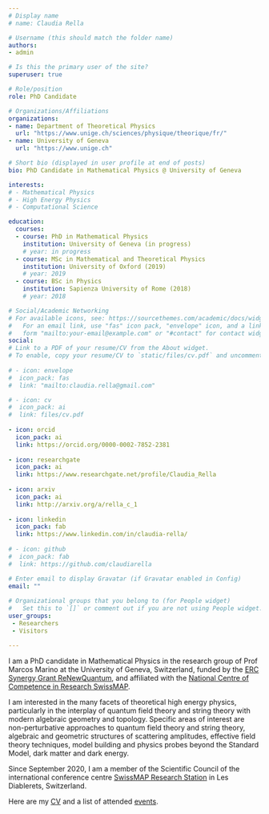 ```yaml
---
# Display name
# name: Claudia Rella

# Username (this should match the folder name)
authors:
- admin

# Is this the primary user of the site?
superuser: true

# Role/position
role: PhD Candidate

# Organizations/Affiliations
organizations:
- name: Department of Theoretical Physics
  url: "https://www.unige.ch/sciences/physique/theorique/fr/"
- name: University of Geneva
  url: "https://www.unige.ch"

# Short bio (displayed in user profile at end of posts)
bio: PhD Candidate in Mathematical Physics @ University of Geneva

interests:
# - Mathematical Physics 
# - High Energy Physics
# - Computational Science

education:
  courses:
  - course: PhD in Mathematical Physics
    institution: University of Geneva (in progress)
    # year: in progress
  - course: MSc in Mathematical and Theoretical Physics
    institution: University of Oxford (2019)
    # year: 2019
  - course: BSc in Physics
    institution: Sapienza University of Rome (2018)
    # year: 2018

# Social/Academic Networking
# For available icons, see: https://sourcethemes.com/academic/docs/widgets/#icons
#   For an email link, use "fas" icon pack, "envelope" icon, and a link in the
#   form "mailto:your-email@example.com" or "#contact" for contact widget.
social:
# Link to a PDF of your resume/CV from the About widget.
# To enable, copy your resume/CV to `static/files/cv.pdf` and uncomment the lines below.  
  
# - icon: envelope
#  icon_pack: fas
#  link: "mailto:claudia.rella@gmail.com"

# - icon: cv
#  icon_pack: ai
#  link: files/cv.pdf
  
- icon: orcid
  icon_pack: ai
  link: https://orcid.org/0000-0002-7852-2381
  
- icon: researchgate
  icon_pack: ai
  link: https://www.researchgate.net/profile/Claudia_Rella
  
- icon: arxiv
  icon_pack: ai
  link: http://arxiv.org/a/rella_c_1
  
- icon: linkedin
  icon_pack: fab
  link: https://www.linkedin.com/in/claudia-rella/
  
# - icon: github
#  icon_pack: fab
#  link: https://github.com/claudiarella

# Enter email to display Gravatar (if Gravatar enabled in Config)
email: ""
  
# Organizational groups that you belong to (for People widget)
#   Set this to `[]` or comment out if you are not using People widget.  
user_groups:
 - Researchers
 - Visitors

---
```


I am a PhD candidate in Mathematical Physics in the research group of Prof Marcos Marino at the University of Geneva, Switzerland, funded by the [ERC Synergy Grant ReNewQuantum][ERC], and affiliated with the [National Centre of Competence in Research SwissMAP][SwissMAP]. 

I am interested in the many facets of theoretical high energy physics, particularly in the interplay of quantum field theory and string theory with modern algebraic geometry and topology. Specific areas of interest are non-perturbative approaches to quantum field theory and string theory, algebraic and geometric structures of scattering amplitudes, effective field theory techniques, model building and physics probes beyond the Standard Model, dark matter and dark energy.

Since September 2020, I am a member of the Scientific Council of the international conference centre [SwissMAP Research Station][SRS] in Les Diablerets, Switzerland. 

Here are my [CV][CV] and a list of attended [events][activities].

[CV]: files/CV.pdf
[activities]: files/CV_events.pdf
[ERC]: https://renewquantum.eu
[SwissMAP]: https://www.nccr-swissmap.ch
[SRS]: https://swissmaprs.ch
